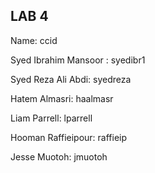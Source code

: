 ## LAB 4

Name: ccid

Syed Ibrahim Mansoor : syedibr1

Syed Reza Ali Abdi: syedreza

Hatem Almasri: haalmasr

Liam Parrell: lparrell

Hooman Raffieipour: raffieip

Jesse Muotoh: jmuotoh
